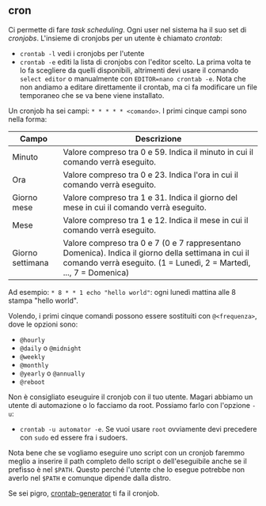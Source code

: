 ## cron

Ci permette di fare *task scheduling*. Ogni user nel sistema ha il suo set di *cronjobs*. L'insieme di cronjobs per un utente è chiamato *crontab*:
- `crontab -l` vedi i cronjobs per l'utente
- `crontab -e` editi la lista di cronjobs con l'editor scelto. La prima volta te lo fa scegliere da quelli disponibili, altrimenti devi usare il comando `select editor` o manualmente con `EDITOR=nano crontab -e`. Nota che non andiamo a editare direttamente il crontab, ma ci fa modificare un file temporaneo che se va bene viene installato. 

Un cronjob ha sei campi: `* * * * * <comando>`. I primi cinque campi sono nella forma:

| Campo         | Descrizione                                                                                   |
|---------------|-----------------------------------------------------------------------------------------------|
| Minuto        | Valore compreso tra 0 e 59. Indica il minuto in cui il comando verrà eseguito.               |
| Ora           | Valore compreso tra 0 e 23. Indica l'ora in cui il comando verrà eseguito.                   |
| Giorno mese   | Valore compreso tra 1 e 31. Indica il giorno del mese in cui il comando verrà eseguito.      |
| Mese          | Valore compreso tra 1 e 12. Indica il mese in cui il comando verrà eseguito.                 |
| Giorno settimana | Valore compreso tra 0 e 7 (0 e 7 rappresentano Domenica). Indica il giorno della settimana in cui il comando verrà eseguito. (1 = Lunedì, 2 = Martedì, ..., 7 = Domenica) |

Ad esempio: `* 8 * * 1 echo "hello world"`: ogni lunedì mattina alle 8 stampa "hello world".

Volendo, i primi cinque comandi possono essere sostituiti con `@<frequenza>`, dove le opzioni sono:
- `@hourly`
- `@daily` o `@midnight`
- `@weekly`
- `@monthly`
- `@yearly` o `@annually`
- `@reboot`

Non è consigliato eseuguire il cronjob con il tuo utente. Magari abbiamo un utente di automazione o lo facciamo da root. Possiamo farlo con l'opzione `-u`:
- `crontab -u automator -e`. Se vuoi usare `root` ovviamente devi precedere con `sudo` ed essere fra i sudoers. 

Nota bene che se vogliamo eseguire uno script con un cronjob faremmo meglio a inserire il path completo dello script o dell'eseguibile anche se il prefisso è nel `$PATH`. Questo perché l'utente che lo esegue potrebbe non averlo nel `$PATH` e comunque dipende dalla distro. 

Se sei pigro, [crontab-generator](https://crontab-generator.org) ti fa il cronjob.
